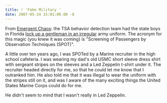 ```yaml
---
title: ! 'Fake Military '
date: 2007-05-24 15:01:00.00 -8
---
```

From [Emergent Chaos](http://www.emergentchaos.com/archives/2007/05/billions_for_fashion_poli.html): the TSA behavior detection team had the state boys in Florida [lock up a gentleman in an irregular](http://www.tsa.gov/press/happenings/florida_uniform.shtm) army uniform. The acronym for this magic (you knew it was coming) is "Screening of Passengers by Observation Techniques (SPOT)".

A little over ten years ago, I was SPOTed by a Marine recruiter in the high school cafeteria. I was wearing my dad's old USMC short sleeve dress shirt with sergeant stripes on the sleeves and a Led Zeppelin t-shirt under it. The recruiter headed directly for me, so that he could let me know that I outranked him. He also told me that it was illegal to wear the uniform with the stripes still on it, and was I aware of the many exciting things the United States Marine Corps could do for me.

He didn't seem to mind that I wasn't really in Led Zeppelin.